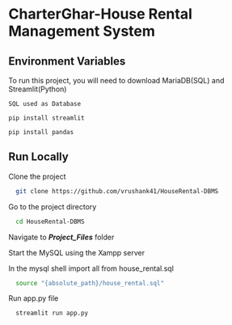 # CharterGhar-House Rental Management System


## Environment Variables

To run this project, you will need to download MariaDB(SQL) and Streamlit(Python)

`SQL used as Database`

`pip install streamlit`

`pip install pandas`


## Run Locally

Clone the project

```bash
  git clone https://github.com/vrushank41/HouseRental-DBMS
```
Go to the project directory 

```bash
  cd HouseRental-DBMS
```

Navigate to ***Project_Files*** folder 

Start the MySQL using the Xampp server

In the mysql shell import all from house_rental.sql
```bash
  source "{absolute_path}/house_rental.sql"
```

Run app.py file 
```bash
  streamlit run app.py
```


